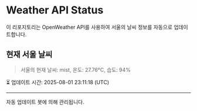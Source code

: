 
# Weather API Status

이 리포지토리는 OpenWeather API를 사용하여 서울의 날씨 정보를 자동으로 업데이트합니다.

## 현재 서울 날씨
> 서울의 현재 날씨: mist, 온도: 27.76°C, 습도: 94%

⏳ 업데이트 시간: 2025-08-01 23:11:18 (UTC)

---
자동 업데이트 봇에 의해 관리됩니다.
